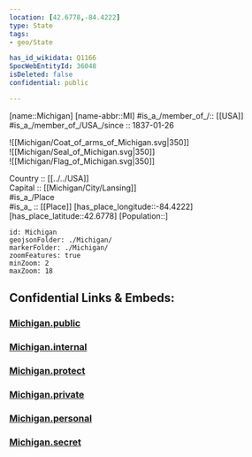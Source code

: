 ```yaml
---
location: [42.6778,-84.4222] 
type: State
tags:
- geo/State

has_id_wikidata: Q1166 
SpocWebEntityId: 36048
isDeleted: false
confidential: public

---
```

[name::Michigan] 
[name-abbr::MI] 
#is_a_/member_of_/:: [[USA]]
#is_a_/member_of_/USA_/since :: 1837-01-26 


![[Michigan/Coat_of_arms_of_Michigan.svg|350]]  
![[Michigan/Seal_of_Michigan.svg|350]]  
![[Michigan/Flag_of_Michigan.svg|350]]  

Country :: [[../../USA]]  
Capital :: [[Michigan/City/Lansing]]  
#is_a_/Place  
#is_a_ :: [[Place]] 
[has_place_longitude::-84.4222] 
[has_place_latitude::42.6778] 
[Population::] 



```leaflet
id: Michigan
geojsonFolder: ./Michigan/
markerFolder: ./Michigan/
zoomFeatures: true 
minZoom: 2 
maxZoom: 18
```


## Confidential Links & Embeds: 

### [Michigan.public](/_public/\Earth\Continent\America~North\USA\USA~CentralMichigan.public.md) 

### [Michigan.internal](/_internal/\Earth\Continent\America~North\USA\USA~CentralMichigan.internal.md) 

### [Michigan.protect](/_protect/\Earth\Continent\America~North\USA\USA~CentralMichigan.protect.md) 

### [Michigan.private](/_private/\Earth\Continent\America~North\USA\USA~CentralMichigan.private.md) 

### [Michigan.personal](/_personal/\Earth\Continent\America~North\USA\USA~CentralMichigan.personal.md) 

### [Michigan.secret](/_secret/\Earth\Continent\America~North\USA\USA~CentralMichigan.secret.md)

